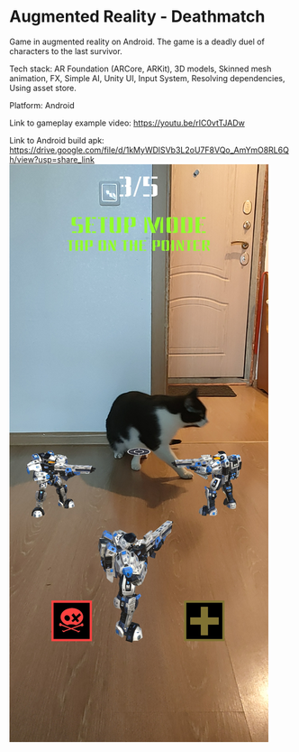 # Augmented Reality - Deathmatch
 Game in augmented reality on Android. The game is a deadly duel of characters to the last survivor.

 Tech stack: AR Foundation (ARCore, ARKit), 3D models, Skinned mesh animation, FX, Simple AI, Unity UI, Input System, Resolving dependencies, Using asset store.

 Platform: Android

 Link to gameplay example video: https://youtu.be/rIC0vtTJADw

 Link to Android build apk: https://drive.google.com/file/d/1kMyWDlSVb3L2oU7F8VQo_AmYmO8RL6Qh/view?usp=share_link
![screenshot](/Augmented%20Reality%20-%20Deathmatch/Assets/Materials/Screenshot.jpg)
